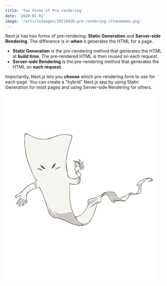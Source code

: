 ```yaml
---
title: 'Two Forms of Pre-rendering'
date: '2020-01-01'
image: '/articleImages/20210928-pre-rendering-ittanmomen.png'
---
```


Next.js has two forms of pre-rendering: **Static Generation** and **Server-side Rendering**. The difference is in **when** it generates the HTML for a page.

- **Static Generation** is the pre-rendering method that generates the HTML at **build time**. The pre-rendered HTML is then _reused_ on each request.
- **Server-side Rendering** is the pre-rendering method that generates the HTML on **each request**.

Importantly, Next.js lets you **choose** which pre-rendering form to use for each page. You can create a "hybrid" Next.js app by using Static Generation for most pages and using Server-side Rendering for others.

![picture 2](../public/articleImages/20210928-pre-rendering-ittanmomen.png)  


